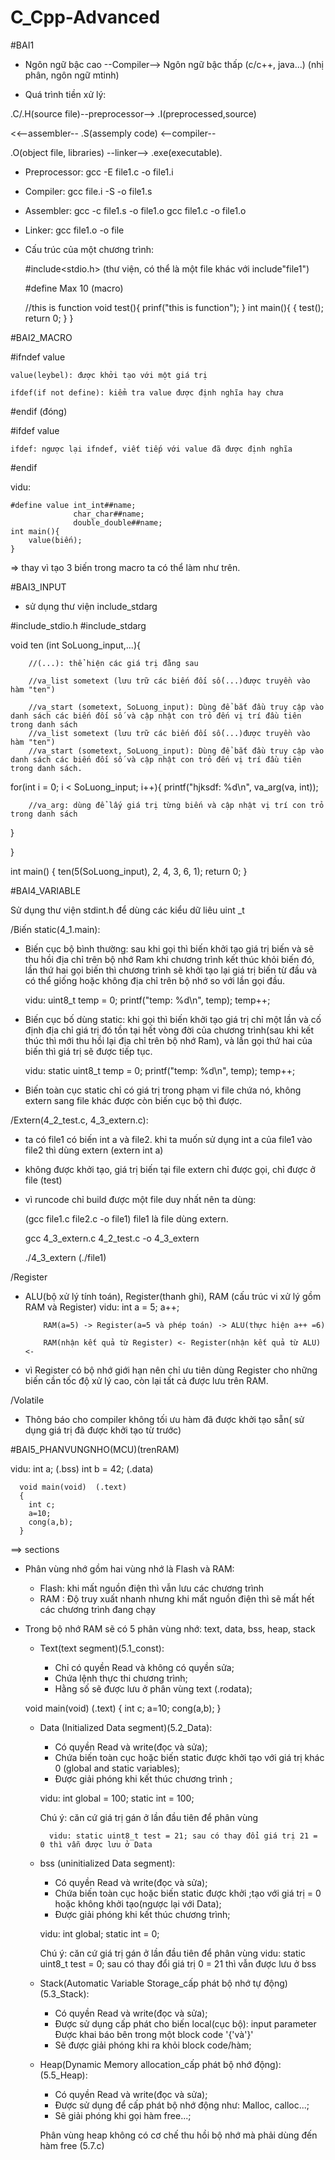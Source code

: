 # C_Cpp-Advanced

#BAI1

- Ngôn ngữ bậc cao --Compiler--> Ngôn ngữ bậc thấp
  (c/c++, java...)             (nhị phân, ngôn ngữ mtinh)

- Quá trình tiền xử lý: 


.C/.H(source file)--preprocessor--> .I(preprocessed,source)

<<--assembler--  .S(assemply code)     <--compiler--

.O(object file, libraries) --linker--> .exe(executable).


- Preprocessor: gcc -E file1.c -o file1.i

- Compiler:     gcc file.i -S -o file1.s

- Assembler:    gcc -c file1.s -o file1.o
                gcc file1.c -o file1.o

- Linker:       gcc file1.o -o file

- Cấu trúc của một chương trình:

    #include<stdio.h> (thư viện, có thể là một file khác với include"file1")

    #define Max 10 (macro)

    //this is function
        void test(){
            prinf("this is function");
        }
    int main(){
        {
            test();
            return 0;
        }
    }




#BAI2_MACRO

#ifndef value 

    value(leybel): được khởi tạo với một giá trị

    ifdef(if not define): kiểm tra value được định nghĩa hay chưa

#endif  (đóng)


#ifdef value

    ifdef: ngược lại ifndef, viết tiếp với value đã được định nghĩa

#endif

vidu:

    #define value int_int##name;
                  char_char##name;
                  double_double##name;
    int main(){
        value(biến);
    }

=> thay vì tạo 3 biến trong macro ta có thể làm như trên.




#BAI3_INPUT

- sử dụng thư viện include_stdarg

#include_stdio.h
#include_stdarg

void ten (int SoLuong_input,...){

        //(...): thể hiện các giá trị đằng sau

        //va_list sometext (lưu trữ các biến đối số(...)được truyền vào hàm "ten")

        //va_start (sometext, SoLuong_input): Dùng để bắt đầu truy cập vào danh sách các biến đối số và cập nhật con trỏ đến vị trí đầu tiên trong danh sách
        //va_list sometext (lưu trữ các biến đối số(...)được truyền vào hàm "ten")
        //va_start (sometext, SoLuong_input): Dùng để bắt đầu truy cập vào danh sách các biến đối số và cập nhật con trỏ đến vị trí đầu tiên trong danh sách.
        
for(int i = 0; i < SoLuong_input; i++){
    printf("hjksdf: %d\n", va_arg(va, int));

        //va_arg: dùng để lấy giá trị từng biến và cập nhật vị trí con trỏ trong danh sách

}

}

int main()
{
    ten(5(SoLuong_input), 2, 4, 3, 6, 1);
    return 0;
}




#BAI4_VARIABLE

Sử dụng thư viện stdint.h để dùng các kiểu dữ liêu uint _t

/Biến static(4_1.main):

- Biến cục bộ bình thường: sau khi gọi thì biến khởi tạo giá trị biến và sẽ thu hồi địa chỉ trên bộ nhớ Ram khi chương trình kết thúc khỏi biến đó, lần thứ hai gọi biến thì chương trình sẽ khởi tạo lại giá trị biến từ đầu và có thể giống hoặc không địa chỉ trên bộ nhớ so với lần gọi đầu.

    vidu: uint8_t temp = 0;
            printf("temp: %d\n", temp);
            temp++;

- Biến cục bố dùng static: khi gọi thì biến khởi tạo giá trị chỉ một lần và cố định địa chỉ giá trị đó tồn tại hết vòng đời của chương trình(sau khi kết thúc thì mới thu hồi lại địa chỉ trên bộ nhớ Ram), và lần gọi thứ hai của biến thì giá trị sẽ được tiếp tục.

    vidu:   static uint8_t temp = 0;
            printf("temp: %d\n", temp);
            temp++;

- Biến toàn cục static chỉ có giá trị trong phạm vi file chứa nó, không extern sang file khác được còn biến cục bộ thì được.

/Extern(4_2_test.c, 4_3_extern.c):

- ta có file1 có biến int a và file2. khi ta muốn sử dụng int a của file1 vào file2 thì dùng extern (extern int a)

- không được khởi tạo, giá trị biến tại file extern chỉ được gọi, chỉ được ở file (test)

- vì runcode chỉ build được một file duy nhất nên ta dùng:

    (gcc file1.c file2.c -o file1) file1 là file dùng extern.

    gcc 4_3_extern.c 4_2_test.c -o 4_3_extern 

    ./4_3_extern (./file1)

/Register

- ALU(bộ xử lý tính toán), Register(thanh ghi), RAM  (cấu trúc vi xử lý gồm RAM và Register)
    vidu: int a = 5;
          a++;
          
          RAM(a=5) -> Register(a=5 và phép toán) -> ALU(thực hiện a++ =6)
                                                    
          RAM(nhận kết quả từ Register) <- Register(nhận kết quả từ ALU) <-

- vì Register có bộ nhớ giới hạn nên chỉ ưu tiên dùng Register cho những biến cần tốc độ xử lý cao, còn lại tất cả được lưu trên RAM.

/Volatile
- Thông báo cho compiler không tối ưu hàm đã được khởi tạo sẵn( sử dụng giá trị đã được khởi tạo từ trước)




#BAI5_PHANVUNGNHO(MCU)(trenRAM)

vidu: 
        int a; (.bss)
        int b = 42; (.data)

      void main(void)  (.text)
      {
        int c;
        a=10;
        cong(a,b);
      }

==> sections

- Phân vùng nhớ gồm hai vùng nhớ là Flash và RAM:

    + Flash: khi mất nguồn điện thì vẫn lưu các chương trình
    + RAM : Độ truy xuất nhanh nhưng khi mất nguồn điện thì sẽ mất hết các chương trình đang chạy

- Trong bộ nhớ RAM sẽ có 5 phân vùng nhớ: text, data, bss, heap, stack

    + Text(text segment)(5.1_const):  

        * Chỉ có quyền Read và không có quyền sửa;
        * Chứa lệnh thực thi chương trình;
        * Hằng số sẽ được lưu ở phân vùng text (.rodata);

     void main(void)  (.text)
      {
        int c;
        a=10;
        cong(a,b);
      }


    + Data (Initialized Data segment)(5.2_Data):   

        * Có quyền Read và write(đọc và sửa);
        * Chứa biến toàn cục hoặc biến static được khởi tạo
        với giá trị khác 0 (global and static variables);
        * Được giải phóng khi kết thúc chương trình ;

        vidu: int global = 100;
              static int = 100;

        Chú ý: căn cứ giá trị gán ở lần đầu tiên để phân vùng

            vidu: static uint8_t test = 21; sau có thay đổi giá trị 21 = 0 thì vẫn được lưu ở Data

    + bss (uninitialized Data segment): 

        * Có quyền Read và write(đọc và sửa);
        * Chứa biến toàn cục hoặc biến static được khởi ;tạo với giá trị = 0 hoặc không khởi tạo(ngược lại với Data);
        * Được giải phóng khi kết thúc chương trình; 

        vidu: int global;
              static int = 0;


        Chú ý: căn cứ giá trị gán ở lần đầu tiên để phân vùng
            vidu: static uint8_t test = 0; sau có thay đổi giá trị 0 = 21 thì vẫn được lưu ở bss


    + Stack(Automatic Variable Storage_cấp phát bộ nhớ tự động)(5.3_Stack):     

        * Có quyền Read và write(đọc và sửa); 
        * Được sử dụng cấp phát cho biến local(cục bộ):
            input parameter
            Được khai báo bên trong một block code '{'và'}'
        * Sẽ được giải phóng khi ra khỏi block code/hàm;


    + Heap(Dynamic Memory allocation_cấp phát bộ nhớ động):(5.5_Heap):       

        * Có quyền Read và write(đọc và sửa); 
        * Được sử dụng để cấp phát bộ nhớ động như: Malloc, calloc...; 
        * Sẽ giải phóng khi gọi hàm free...; 

        Phân vùng heap không có cơ chế thu hồi bộ nhớ mà phải dùng đến hàm free (5.7.c)